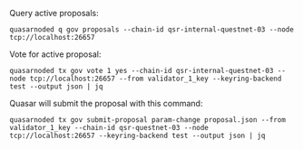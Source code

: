 Query active proposals:

`quasarnoded q gov proposals --chain-id qsr-internal-questnet-03 --node tcp://localhost:26657`

Vote for active proposal:

`quasarnoded tx gov vote 1 yes --chain-id qsr-internal-questnet-03 --node tcp://localhost:26657 --from validator_1_key --keyring-backend test --output json | jq`


Quasar will submit the proposal with this command:

`quasarnoded tx gov submit-proposal param-change proposal.json --from validator_1_key --chain-id qsr-questnet-03 --node tcp://localhost:26657 --keyring-backend test --output json | jq`
